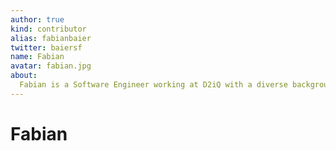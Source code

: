 ```yaml
---
author: true
kind: contributor
alias: fabianbaier
twitter: baiersf
name: Fabian
avatar: fabian.jpg
about:
  Fabian is a Software Engineer working at D2iQ with a diverse background in Cloud Infrastructure, ML Platforms, Distributed Systems, and Entrepreneurship. He is one of the original developers of KUDO who not only wrote major parts of it, but also set up the governance structure and on-boarded the current KUDO engineering team. In his free time Fabian enjoys being creative by producing music.
---
```


# Fabian

<Author :author="$page.frontmatter" />
